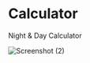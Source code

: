 # Calculator
Night &amp; Day Calculator

![Screenshot (2)](https://user-images.githubusercontent.com/106863450/194265536-b97a137e-e425-4c21-8a79-78ff1724ba4e.png)

